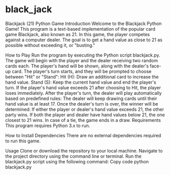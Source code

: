 # black_jack


Blackjack (21) Python Game
Introduction
Welcome to the Blackjack Python Game! This program is a text-based implementation of the popular card game Blackjack, also known as 21. In this game, the player competes against a computer dealer. The goal is to get a hand value as close to 21 as possible without exceeding it, or "busting."

How to Play
Run the program by executing the Python script blackjack.py.
The game will begin with the player and the dealer receiving two random cards each.
The player's hand will be shown, along with the dealer's face-up card.
The player's turn starts, and they will be prompted to choose between "Hit" or "Stand":
Hit (H): Draw an additional card to increase the hand value.
Stand (S): Keep the current hand value and end the player's turn.
If the player's hand value exceeds 21 after choosing to Hit, the player loses immediately.
After the player's turn, the dealer will play automatically based on predefined rules:
The dealer will keep drawing cards until their hand value is at least 17.
Once the dealer's turn is over, the winner will be determined:
If either the player or dealer's hand value exceeds 21, the other party wins.
If both the player and dealer have hand values below 21, the one closest to 21 wins.
In case of a tie, the game ends in a draw.
Requirements
This program requires Python 3.x to run.

How to Install Dependencies
There are no external dependencies required to run this game.

Usage
Clone or download the repository to your local machine.
Navigate to the project directory using the command line or terminal.
Run the blackjack.py script using the following command:
Copy code
python blackjack.py
